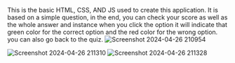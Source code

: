This is the basic HTML, CSS, AND JS used to create this application. It is based on a simple question, in the end, you can check your score as well as the whole answer and instance when you click the option it will indicate that green color for the correct option and the red color for the wrong option.
you can also go back to the quiz.
![Screenshot 2024-04-26 210954](https://github.com/sonu9172/quiz/assets/113236734/ebc53645-ca01-4636-a5a6-58212031e7d6)

![Screenshot 2024-04-26 211310](https://github.com/sonu9172/quiz/assets/113236734/95a4992c-093c-4970-8e75-c174635c8c4a)
![Screenshot 2024-04-26 211328](https://github.com/sonu9172/quiz/assets/113236734/5f85e4ac-9890-43a9-8ea9-9a9b44aa3cd6)
